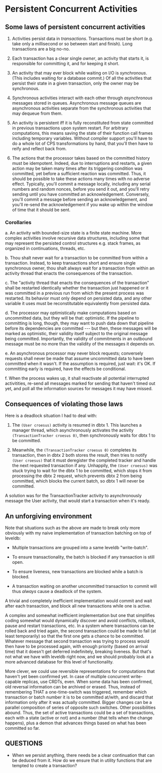 # Persistent Concurrent Activities

## Some laws of persistent concurrent activities

  1. Activities persist data in *transactions*. Transactions must be short
     (e.g. take only a millisecond or so between start and finish).
     Long transactions are a big no-no.

  2. Each transaction has a clear single *owner*, an activity that starts it,
     is responsible for committing it, and for keeping it short.

  3. An activity that may ever block while waiting on I/O is *synchronous*.
     (This includes waiting for a database commit.)
     Of all the activities that persist their state in a given transaction,
     only the owner may be synchronous.

  4. Synchronous activities interact with each other through *asynchronous* messages
     stored in queues. Asynchronous message queues are asynchronous activities
     separate from the synchronous activities that may dequeue from them.

  5. An activity is persistent iff it is fully reconstituted from state committed
     in previous transactions upon system restart. For arbitrary computations, this means
     saving the state of their function call frames including temporary variables.
     Without compiler support you'll have to do a whole lot of CPS transformations by hand,
     that you'll then have to reify and reflect back from.

  6. The actions that the processor takes based on the committed history must be idempotent.
     Indeed, due to interruptions and restarts, a given action may be taken many times
     after its triggering condition was committed, yet before a sufficient reaction was committed.
     Thus, it should be possible to take these actions many times with no adverse effect.
     Typically, you'll commit a message locally, including any serial numbers and random nonces,
     before you send it out, and you'll retry sending until you have committed an acknowledgement.
     Conversely, you'll commit a message before sending an acknowledgement, and you'll re-send
     the acknowledgement if you wake up within the window of time that it should be sent.

### Corollaries

  a. An activity with bounded-size state is a finite state machine.
     More complex activities involve recursive data structures,
     including some that may represent the persisted control structures
     e.g. stack frames, as organized in continuations, threads, etc.

  b. Thou shalt never wait for a transaction to be committed from within a transaction.
     Instead, to keep transactions short and ensure single synchronous owner,
     thou shalt always wait for a transaction from within an activity thread
     that enacts the consequences of the transaction.

  c. The "activity thread that enacts the consequences of the transaction"
     shall be restarted identically whether the transaction just happened
     or it was committed in a previous run from which the present process was restarted.
     Its behavior must only depend on persisted data, and any other variable it uses
     must be reconstitutable equivalently from persisted data.

  d. The processor may optimistically make computations based on uncommitted data,
     but they will be that: optimistic.
     If the pipeline to committing is long, though, they may want to push data down that pipeline
     before its dependencies are committed --- but then, these messages
     will be marked as optimistic, their validity itself subject to the original message being committed.
     Importantly, the validity of commitments in an outbound message must be no more than the validity
     of the messages it depends on.

  e. An asynchronous processor may never block requests;
     conversely requests shall never be made that assume uncommitted data to have been committed
     when it wasn't. If the assumption is required, just wait: it's OK.
     If committing early is required, have the effects be conditional.

  f. When the process wakes up, it shall reactivate all potential interrupted activitities,
     re-send all messages marked for sending that haven't timed out yet,
     and poll all the information sources for messages it may have missed.

## Consequences of violating those laws

Here is a deadlock situation I had to deal with:

  1. The `(User croesus)` activity is resumed in dbtx 1.
     This launches a manager thread, which asynchronously activates
     the activity `(TransactionTracker croesus 0)`,
     then synchronously waits for dbtx 1 to be committed.

  2. Meanwhile, the `(TransactionTracker croesus 0)` completes its transaction, then
     in dbtx 2 both stores the result, then tries to notify `(User croesus)`
     that it must deregister the completed tracker
     and handle the next requested transaction if any.
     Unhappily, the `(User croesus)` was stuck trying to wait for the dbtx 1 to be committed,
     which stops it from processing the dbtx 2 request,
     which prevents dbtx 2 from being committed,
     which blocks the current batch, so dbtx 1 will never be committed.

A solution was for the TransactionTracker activity to asynchronously message the User activity,
that would start a transaction when it's ready.

## An unforgiving environment

Note that situations such as the above are made to break only more obviously
with my naive implementation of transaction batching on top of leveldb:

  * Multiple transactions are grouped into a same leveldb "write-batch".

  * To ensure transactionality, the batch is blocked if any transaction is still open.

  * To ensure liveness, new transactions are blocked while a batch is blocked.

  * A transaction waiting on another uncommitted transaction to commit
    will thus *always* cause a deadlock of the system.

A trivial and completely inefficient implementation would commit and wait after each transaction,
and block all new transactions while one is active.

A complex and somewhat inefficient implementation but one that simplifies coding somewhat
would dynamically discover and avoid conflicts, rollback, pause and restart transactions, etc.
In a system where transactions can be rolled back and tried again,
the second transaction could be made to fail (at least temporarily)
so that the first one gets a chance to be committed.
Whatever message that second transaction was trying to process would then have to be processed again,
with enough priority (based on arrival time) that it doesn't get deferred indefinitely, breaking liveness.
But that's not what we have with leveldb right now,
and we should probably look at a more advanced database
for this level of functionality.

More clever, we could use reversible representations for computations
that haven't yet been confirmed yet.
In case of multiple concurrent write-capable replicas, use CRDTs, even.
When some data has been confirmed, old reversal information can be archived or erased.
Thus, instead of remembering THAT a one-time-switch was triggered, remember
which transaction or batch number it is to be committed at/with, and discard that information
only after it was actually committed.
Bigger changes can be a parallel composition of series of opposite such switches.
Other possibilities abound.
Thus, the set of active transactions could be a set of transactions, each with a state (active or not)
and a number (that tells when the change happens), plus a demon that advances things
based on what has been committed so far.

## QUESTIONS

* When we persist anything, there needs be a clear continuation that can be deduced from it.
  How do we ensure that in utility functions that are tempted to create a transaction?
